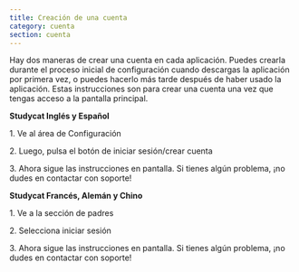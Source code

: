 ```yaml
---
title: Creación de una cuenta
category: cuenta
section: cuenta
---
```

Hay dos maneras de crear una cuenta en cada aplicación. Puedes crearla durante el proceso inicial de configuración cuando descargas la aplicación por primera vez, o puedes hacerlo más tarde después de haber usado la aplicación. Estas instrucciones son para crear una cuenta una vez que tengas acceso a la pantalla principal.


**Studycat Inglés y Español**


1\. Ve al área de Configuración


2\. Luego, pulsa el botón de iniciar sesión/crear cuenta


3\. Ahora sigue las instrucciones en pantalla. Si tienes algún problema, ¡no dudes en contactar con soporte!


**Studycat Francés, Alemán y Chino**


1\. Ve a la sección de padres


2\. Selecciona iniciar sesión


3\. Ahora sigue las instrucciones en pantalla. Si tienes algún problema, ¡no dudes en contactar con soporte!